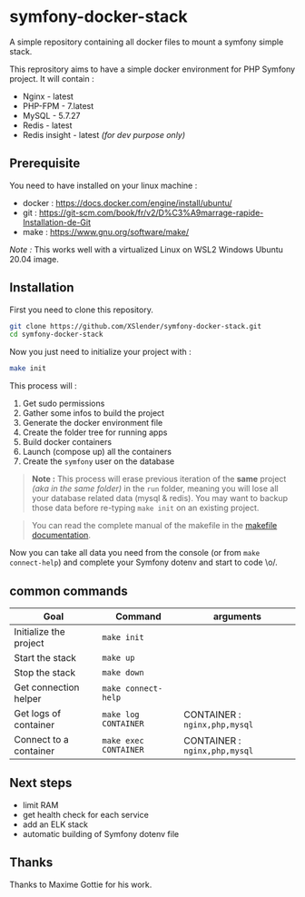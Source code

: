 # symfony-docker-stack
A simple repository containing all docker files to mount a symfony simple stack.

This reprository aims to have a simple docker environment for PHP Symfony project.
It will contain :

* Nginx - latest
* PHP-FPM - 7.latest
* MySQL - 5.7.27
* Redis - latest
* Redis insight - latest *(for dev purpose only)*

## Prerequisite
You need to have installed on your linux machine :
* docker : https://docs.docker.com/engine/install/ubuntu/
* git : https://git-scm.com/book/fr/v2/D%C3%A9marrage-rapide-Installation-de-Git
* make : https://www.gnu.org/software/make/

*Note :* This works well with a virtualized Linux on WSL2 Windows Ubuntu 20.04 image.

## Installation

First you need to clone this repository.

```bash
git clone https://github.com/XSlender/symfony-docker-stack.git
cd symfony-docker-stack
```
Now you just need to initialize your project with :
```bash
make init
```

This process will :
1. Get sudo permissions
2. Gather some infos to build the project
3. Generate the docker environment file
4. Create the folder tree for running apps
5. Build docker containers
6. Launch (compose up) all the containers
7. Create the `symfony` user on the database

> **Note :** This process will erase previous iteration of the **same** project *(aka in the same folder)* in the `run` folder, meaning you will lose all your database related data (mysql & redis). You may want to backup those data before re-typing `make init` on an existing project.

> You can read the complete manual of the makefile in the [makefile documentation](./docs/makefile.md).

Now you can take all data you need from the console (or from `make connect-help`) and complete your Symfony dotenv and start to code \o/.

## common commands
| Goal | Command | arguments |
|---|---|-----|
| Initialize the project | `make init` | |
| Start the stack | `make up` | |
| Stop the stack | `make down` | |
| Get connection helper | `make connect-help` | |
| Get logs of container | `make log CONTAINER` | CONTAINER : `nginx,php,mysql` |
| Connect to a container | `make exec CONTAINER` | CONTAINER : `nginx,php,mysql` |

## Next steps
* limit RAM
* get health check for each service
* add an ELK stack
* automatic building of Symfony dotenv file

## Thanks
Thanks to Maxime Gottie for his work.

